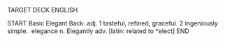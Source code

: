 TARGET DECK
ENGLISH

START
Basic
Elegant
Back: adj. 1 tasteful, refined, graceful. 2 ingeniously simple.  elegance n. Elegantly adv. [latin: related to *elect]
END

